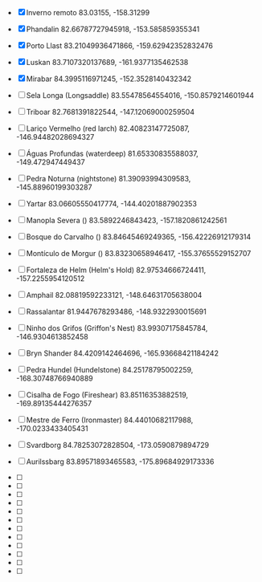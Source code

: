 - [x] Inverno remoto
83.03155, -158.31299

- [x] Phandalin
82.66787727945918, -153.585859355341

- [x] Porto Llast
83.21049936471866, -159.62942352832476

- [x] Luskan
83.7107320137689, -161.9377135462538

- [x] Mirabar
84.3995116971245, -152.3528140432342

- [ ] Sela Longa (Longsaddle)
83.55478564554016, -150.8579214601944

- [ ] Triboar
82.7681391822544, -147.12069000259504

- [ ] Lariço Vermelho (red larch)
82.40823147725087, -146.94482028694327

- [ ] Águas Profundas (waterdeep)
81.65330835588037, -149.472947449437

- [ ] Pedra Noturna (nightstone)
81.39093994309583, -145.88960199303287

- [ ] Yartar
83.06605550417774, -144.40201887902353

- [ ] Manopla Severa ()
83.5892246843423, -157.1820861242561

- [ ] Bosque do Carvalho ()
83.84645469249365, -156.42226912179314

- [ ] Montículo de Morgur ()
83.83230658946417, -155.37655529152707

- [ ] Fortaleza de Helm (Helm's Hold)
82.97534666724411, -157.2255954120512

- [ ] Amphail
82.08819592233121, -148.64631705638004

- [ ] Rassalantar
81.9447678293486, -148.9322930015691

- [ ] Ninho dos Grifos (Griffon's Nest)
83.99307175845784, -146.9304613852458

- [ ] Bryn Shander
84.4209142464696, -165.93668421184242

- [ ] Pedra Hundel (Hundelstone)
84.25178795002259, -168.30748766940889

- [ ] Cisalha de Fogo (Fireshear)
83.85116353882519, -169.89135444276357

- [ ] Mestre de Ferro (Ironmaster)
84.44010682117988, -170.0233433405431

- [ ] Svardborg
84.78253072828504, -173.0590879894729

- [ ] Aurilssbarg
83.89571893465583, -175.89684929173336

- [ ] 


- [ ] 


- [ ] 


- [ ] 


- [ ] 


- [ ] 


- [ ] 


- [ ] 


- [ ] 


- [ ] 


- [ ] 


- [ ] 


